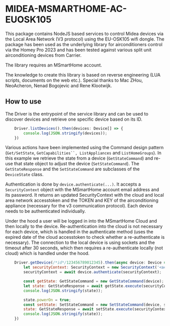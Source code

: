 # MIDEA-MSMARTHOME-AC-EUOSK105
This package contains NodeJS based services to control Midea devices via the Local Area Network (V3 protocol) using the EU-OSK105 wifi dongle. The package has been used as the underlying library for airconditioners control via the Homey Pro 2023 and has been tested against various split unit airconditioning devices from Carrier.

The library requires an MSmartHome account.

The knowledge to create this library is based on reverse engineering (LUA scripts, documents on the web etc.). Special thanks to Mac ZHou, NeoAcheron, Nenad Bogojevic and Rene Klootwijk.

## How to use

The Driver is the entrypoint of the service library and can be used to discover devices and retrieve one specific device based on its ID.
```js
	Driver.listDevices().then(devices: Device[] => {
		console.log(JSON.stringify(devices));
	})
```


Various actions have been implemented using the Command design pattern (`Get/SetState`, `GetCapabilities``, ListAppliances` and `ListHomeGroups`). In this example we retrieve the state from a device (`GetStateCommand`) and re-use that state object to adjust the device (`SetStateCommand`). The `GetStateResponse` and the `SetStateCommand` are subclasses of the `DeviceState` class.

Authentication is done by `device.authenticate(...)`. It accepts a `SecurityContext` object with the MSmartHome account email address and its password. It returns an updated SecurityContext with the cloud and local area network accesstoken and the TOKEN and KEY of the airconditioning appliance (necessary for the v3 communication protocol). Each device needs to be authenticated individually. 

Under the hood a user will be logged in into the MSmartHome Cloud and then locally to the device. Re-authentication into the cloud is not necessary for each device, which is handled in the authenticate method (uses the expired date of the cloud accesstoken to check whether a re-authenticate is necessary). The connection to the local device is using sockets and the timeout after 30 seconds, which then requires a re-authenticate locally (not cloud) which is handled under the hood.

```js
	Driver.getDevice(/*id*/123456789012345).then(async device: Device => {
		let securityContext: SecurityContext = new SecurityContext('<account>', '<password>');
		securityContext = await device.authenticate(securityContext);

		const getState: GetStateCommand = new GetStateCommand(device);
		let state: GetStateResponse = await getState.execute(securityContext);
		console.log(JSON.stringify(state));

		state.powerOn = true;
		const setState: SetStateCommand = new SetStateCommand(device, state);
		state: GetStateResponse = await setState.execute(securityContext);
		console.log(JSON.stringify(state));
	})
```


